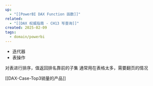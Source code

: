 ```yaml
---
up:
  - "[[PowerBI DAX Function 函数]]"
related:
  - "[[DAX 权威指南 - CH13 写查询]]"
created: 2025-02-09
tags:
  - domain/powerbi
---
```

- 迭代器
- 表操作

对表进行排序，值返回排名靠前的子集
通常用在表格太多，需要翻页的情况

[[DAX-Case-Top3销量的产品]]
